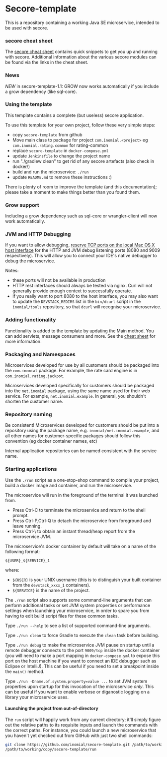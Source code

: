 # Secore-template

This is a repository containing a working Java SE microservice, intended to
be used with secore.

### secore cheat sheet

The [secore cheat sheet](https://github.com/inomial/secore) contains quick
snippets to get you up and running with secore. Additional information about
the various secore modules can be found via the links in the cheat sheet.

### News

*NEW* in secore-template-1.1: GROW now works automatically if you include
a grow dependency (like sql-core).

### Using the template

This template contains a complete (but useless) secore application.

To use this template for your own project, follow these very simple steps:

- copy `secore-template` from github 
- Move main class to package for project `com.inomial.<project>` eg `com.inomial.rating.common` for rating-common
- replace `secore-template` in `docker-compose.yml`
- update `Jenkinsfile` to change the project name
- run "./gradlew clean" to get rid of any secore artefacts (also check in docker/)
- build and run the microservice: `./run`
- update `README.md` to remove these instructions :)

There is plenty of room to improve the template (and this documentation);
please take a moment to make things better than you found them.

### Grow support

Including a grow dependency such as sql-core or wrangler-client will now
work automatically.

### JVM and HTTP Debugging

If you want to allow debugging,
[reserve TCP ports on the local Mac OS X host interface](https://wiki.inomial.net/home/devstack_host_ports)
for the HTTP and JVM debug listening ports (8080 and 9009 respectively). This will allow you to connect your IDE's
native debugger to debug the microservice.

Notes:
- these ports will not be available in production
- HTTP rest interfaces should always be tested via nginx. Curl will not generally
  provide enough context to successfully operate.
- if you really want to port 8080 to the host interface, you may also want to update the `DEVSTACK_REDIRS` list in the
  `bin/dcurl` script in the `inomial/tools` repository, so that `dcurl` will recognise your microservice.

### Adding functionality

Functionality is added to the template by updating the Main method. You can
add servlets, message consumers and more. See the
[cheat sheet](https://github.com/inomial/secore) for more information.

### Packaging and Namespaces

Microservices developed for use by all customers should be packaged into the
`com.inomial` package. For example, the rate card engine is in `com.inomial.rating.jackpot`.

Microservices developed specifically for customers should be packaged into
the `net.inomial` package, using the same name used for their web service.
For example, `net.inomial.example`. In general, you shouldn't shorten
the customer name.

### Repository naming

Be consistent! Microservices developed for customers should be put into a
repository using the package name, e.g. `inomial/net.inomial.example`, and
all other names for customer-specific packages should follow this convention (eg
docker container names, etc)

Internal application repositories can be named consistent with the service name.

### Starting applications

Use the `./run` script as a one-stop-shop command to compile your project,
build a docker image and container, and run the microservice.

The microservice will run in the foreground of the terminal it was launched from.
  * Press Ctrl-C to terminate the microservice and return to the shell prompt.
  * Press Ctrl-P,Ctrl-Q to detach the microservice from foreground and leave running.
  * Press Ctrl-\ to obtain an instant thread/heap report from the microservice JVM.

The microservice's docker container by default will take on a name of the following format:

  ```
  ${USER}_${SERVICE}_1
  ```

where:
  * `${USER}` is your UNIX username (this is to distinguish your built container
    from the `devstack_xxxx_1` containers).
  * `${SERVICE}` is the name of the project.

The `./run` script also supports some command-line arguments that can perform additional
tasks or set JVM system properties or performance settings when launching your microservice,
in order to spare you from having to edit build script files for these common tasks.

Type `./run --help` to see a list of supported command-line arguments.

Type `./run clean` to force Gradle to execute the `clean` task before building.

Type `./run debug` to make the microservice JVM pause on startup until a remote
debugger connects to the port `9009/tcp` inside the docker container (you will
need to make a port mapping in `docker-compose.yml` to expose this port on the
host machine if you want to connect an IDE debugger such as Eclipse or
IntelliJ). This can be useful if you need to set a breakpoint inside the
`main()` method.

Type `./run -Dname.of.system.property=value ...` to set JVM system properties
upon startup for this invocation of the microservice *only*. This can be useful
if you want to enable verbose or diganostic logging on a library your
microservice uses.

#### Launching the project from out-of-directory

The `run` script will happily work from any current directory; it'll simply figure out
the relative paths to its requisite inputs and launch the commands with the correct
paths. For instance, you could launch a new microservice that you haven't yet checked
out from GitHub with just two shell commands:

  ```sh
  git clone https://github.com/inomial/secore-template.git /path/to/working/copy/secore-template
  /path/to/working/copy/secore-template/run
  ```
